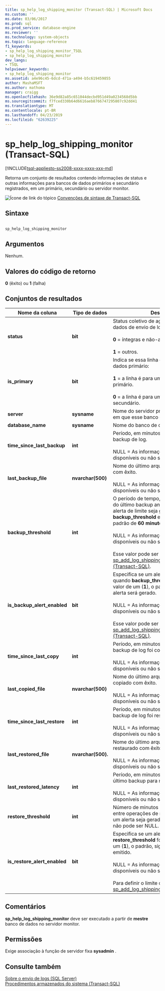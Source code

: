```yaml
---
title: sp_help_log_shipping_monitor (Transact-SQL) | Microsoft Docs
ms.custom: ''
ms.date: 03/06/2017
ms.prod: sql
ms.prod_service: database-engine
ms.reviewer: ''
ms.technology: system-objects
ms.topic: language-reference
f1_keywords:
- sp_help_log_shipping_monitor_TSQL
- sp_help_log_shipping_monitor
dev_langs:
- TSQL
helpviewer_keywords:
- sp_help_log_shipping_monitor
ms.assetid: a4e96c45-6dcd-471a-a494-b5c619459855
author: MashaMSFT
ms.author: mathoma
manager: craigg
ms.openlocfilehash: 36e9d82a85c651044decbd951d49a0234568d5bb
ms.sourcegitcommit: f7fced330b64d6616aeb8766747295807c92dd41
ms.translationtype: MT
ms.contentlocale: pt-BR
ms.lasthandoff: 04/23/2019
ms.locfileid: "62639225"
---
```

# <a name="sphelplogshippingmonitor-transact-sql"></a>sp_help_log_shipping_monitor (Transact-SQL)
[!INCLUDE[tsql-appliesto-ss2008-xxxx-xxxx-xxx-md](../../includes/tsql-appliesto-ss2008-xxxx-xxxx-xxx-md.md)]

  Retorna um conjunto de resultados contendo informações de status e outras informações para bancos de dados primários e secundário registrados, em um primário, secundário ou servidor monitor.  
  
 ![Ícone de link do tópico](../../database-engine/configure-windows/media/topic-link.gif "Ícone de link do tópico") [Convenções de sintaxe de Transact-SQL](../../t-sql/language-elements/transact-sql-syntax-conventions-transact-sql.md)  
  
## <a name="syntax"></a>Sintaxe  
  
```  
  
sp_help_log_shipping_monitor  
```  
  
## <a name="arguments"></a>Argumentos  
 Nenhum.  
  
## <a name="return-code-values"></a>Valores do código de retorno  
 **0** (êxito) ou **1** (falha)  
  
## <a name="result-sets"></a>Conjuntos de resultados  
  
|Nome da coluna|Tipo de dados|Descrição|  
|-----------------|---------------|-----------------|  
|**status**|**bit**|Status coletivo de agentes para banco de dados de envio de logs:<br /><br /> **0** = íntegras e não-agent falhas.<br /><br /> **1** = outros.|  
|**is_primary**|**bit**|Indica se essa linha é para um banco de dados primário:<br /><br /> **1** = a linha é para um banco de dados primário.<br /><br /> **0** = a linha é para um banco de dados secundário.|  
|**server**|**sysname**|Nome do servidor primário ou secundário em que esse banco de dados reside.|  
|**database_name**|**sysname**|Nome do banco de dados.|  
|**time_since_last_backup**|**int**|Período, em minutos, desde o último backup de log.<br /><br /> NULL = As informações não estão disponíveis ou não são relevantes.|  
|**last_backup_file**|**nvarchar(500)**|Nome do último arquivo de backup de log com êxito.<br /><br /> NULL = As informações não estão disponíveis ou não são relevantes.|  
|**backup_threshold**|**int**|O período de tempo, em minutos, depois do último backup antes que um erro de alerta de limite seja gerado. **backup_threshold** está **int**, com um padrão de **60 minutos**.<br /><br /> NULL = As informações não estão disponíveis ou não são relevantes.<br /><br /> Esse valor pode ser alterado usando [sp_add_log_shipping_primary_database &#40;Transact-SQL&#41;](../../relational-databases/system-stored-procedures/sp-add-log-shipping-primary-database-transact-sql.md).|  
|**is_backup_alert_enabled**|**bit**|Especifica se um alerta será gerado quando **backup_threshold** for excedido. O valor de um (**1**), o padrão, significa que o alerta será gerado.<br /><br /> NULL = As informações não estão disponíveis ou não são relevantes.<br /><br /> Esse valor pode ser alterado usando [sp_add_log_shipping_primary_database &#40;Transact-SQL&#41;](../../relational-databases/system-stored-procedures/sp-add-log-shipping-primary-database-transact-sql.md).|  
|**time_since_last_copy**|**int**|Período, em minutos, desde que o último backup de log foi copiado.<br /><br /> NULL = As informações não estão disponíveis ou não são relevantes.|  
|**last_copied_file**|**nvarchar(500)**|Nome do último arquivo de backup de log copiado com êxito.<br /><br /> NULL = As informações não estão disponíveis ou não são relevantes.|  
|**time_since_last_restore**|**int**|Período, em minutos, desde que o último backup de log foi restaurado.<br /><br /> NULL = As informações não estão disponíveis ou não são relevantes.|  
|**last_restored_file**|**nvarchar(500).**|Nome do último arquivo de backup de log restaurado com êxito.<br /><br /> NULL = As informações não estão disponíveis ou não são relevantes.|  
|**last_restored_latency**|**int**|Período, em minutos, desde a criação do último backup para restaurar o backup.<br /><br /> NULL = As informações não estão disponíveis ou não são relevantes.|  
|**restore_threshold**|**int**|Número de minutos permitidos a decorrer entre operações de restauração antes que um alerta seja gerado. **restore_threshold** não pode ser NULL.|  
|**is_restore_alert_enabled**|**bit**|Especifica se um alerta é gerado quando **restore_threshold** for excedido. O valor de um (**1**), o padrão, significa que o alerta é emitido.<br /><br /> NULL = As informações não estão disponíveis ou não são relevantes.<br /><br /> Para definir o limite de restauração, use [sp_add_log_shipping_secondary_database](../../relational-databases/system-stored-procedures/sp-add-log-shipping-secondary-database-transact-sql.md).|  
  
## <a name="remarks"></a>Comentários  
 **sp_help_log_shipping_monitor** deve ser executado a partir de **mestre** banco de dados no servidor monitor.  
  
## <a name="permissions"></a>Permissões  
 Exige associação à função de servidor fixa **sysadmin** .  
  
## <a name="see-also"></a>Consulte também  
 [Sobre o envio de logs &#40;SQL Server&#41;](../../database-engine/log-shipping/about-log-shipping-sql-server.md)   
 [Procedimentos armazenados do sistema &#40;Transact-SQL&#41;](../../relational-databases/system-stored-procedures/system-stored-procedures-transact-sql.md)  
  
  
